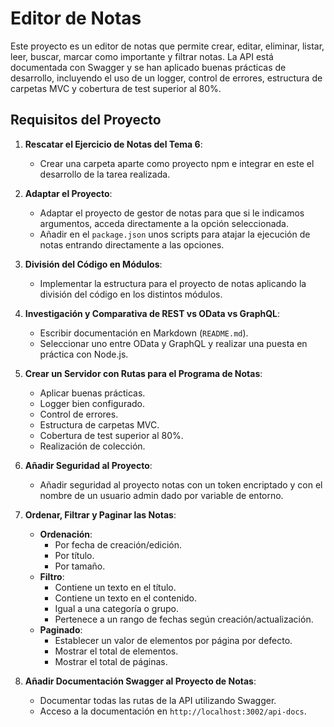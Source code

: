 # Editor de Notas

Este proyecto es un editor de notas que permite crear, editar, eliminar, listar, leer, buscar, marcar como importante y filtrar notas. La API está documentada con Swagger y se han aplicado buenas prácticas de desarrollo, incluyendo el uso de un logger, control de errores, estructura de carpetas MVC y cobertura de test superior al 80%.

## Requisitos del Proyecto

1. **Rescatar el Ejercicio de Notas del Tema 6**:
   - Crear una carpeta aparte como proyecto npm e integrar en este el desarrollo de la tarea realizada.

2. **Adaptar el Proyecto**:
   - Adaptar el proyecto de gestor de notas para que si le indicamos argumentos, acceda directamente a la opción seleccionada.
   - Añadir en el `package.json` unos scripts para atajar la ejecución de notas entrando directamente a las opciones.

3. **División del Código en Módulos**:
   - Implementar la estructura para el proyecto de notas aplicando la división del código en los distintos módulos.

4. **Investigación y Comparativa de REST vs OData vs GraphQL**:
   - Escribir documentación en Markdown (`README.md`).
   - Seleccionar uno entre OData y GraphQL y realizar una puesta en práctica con Node.js.

5. **Crear un Servidor con Rutas para el Programa de Notas**:
   - Aplicar buenas prácticas.
   - Logger bien configurado.
   - Control de errores.
   - Estructura de carpetas MVC.
   - Cobertura de test superior al 80%.
   - Realización de colección.

6. **Añadir Seguridad al Proyecto**:
   - Añadir seguridad al proyecto notas con un token encriptado y con el nombre de un usuario admin dado por variable de entorno.

7. **Ordenar, Filtrar y Paginar las Notas**:
   - **Ordenación**:
     - Por fecha de creación/edición.
     - Por título.
     - Por tamaño.
   - **Filtro**:
     - Contiene un texto en el título.
     - Contiene un texto en el contenido.
     - Igual a una categoría o grupo.
     - Pertenece a un rango de fechas según creación/actualización.
   - **Paginado**:
     - Establecer un valor de elementos por página por defecto.
     - Mostrar el total de elementos.
     - Mostrar el total de páginas.

8. **Añadir Documentación Swagger al Proyecto de Notas**:
   - Documentar todas las rutas de la API utilizando Swagger.
   - Acceso a la documentación en `http://localhost:3002/api-docs`.

